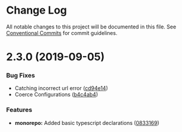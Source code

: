 # Change Log

All notable changes to this project will be documented in this file.
See [Conventional Commits](https://conventionalcommits.org) for commit guidelines.

# 2.3.0 (2019-09-05)

### Bug Fixes

- Catching incorrect url error ([cd94e14](https://github.com/CactusTechnologies/cactus-utils/commit/cd94e14))
- Coerce Configurations ([b4c4ab4](https://github.com/CactusTechnologies/cactus-utils/commit/b4c4ab4))

### Features

- **monorepo:** Added basic typescript declarations ([0833169](https://github.com/CactusTechnologies/cactus-utils/commit/0833169))
